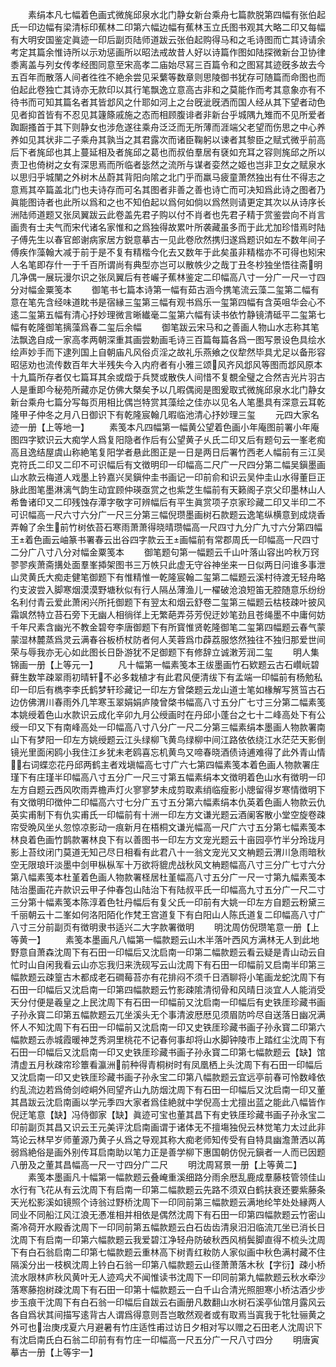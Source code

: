 <!-- { "loadSidebar": true } -->
　　素绢本凡七幅着色画式微旄邱泉水北门静女新台乘舟七篇款脱第四幅有张伯起氏一印边幅有梁清标印蕉林二印第六幅边幅有蕉林玉立氏图书观其大略二印又每幅有大明安国鉴定眞迹一印后副页陆师道跋云张伯起购得马和之毛诗图而亡其诗请余考定其篇余惟诗所以示劝惩画所以昭法戒故昔人好以诗篇作图如陆探微新台卫协律黍离盖与列女传孝经图同意至宋高孝二庙始尽冩三百篇令和之图冩其迹旣多故去今五百年而散落人间者徃徃不絶余尝见采蘩等数章则思陵御书犹存可随篇而命图也而伯起此卷独亡其诗亦无款印以其行笔飘逸立意高古非和之莫能作而考其意象亦有不待书而可知其篇名者其皆邶风之什耶如河上之台旣泚旣洒而国人经从其下望者动色见者抑首皆有不忍见其籧篨戚施之态而相顾腹诽者非新台乎城隅九雉而不见所爱者踟蹰搔首于其下则静女也涉危遂往乘舟泛泛而无所薄而涯端父老望而伤思之中心养养如见其状非二子乘舟其孰当之其君露次而诸臣鞠躬以谏者其黎臣之赋式微乎前高后下者旄邱也其上蔓延相及者旄邱之葛也而叔伯羣居有褎如充耳之容则旄邱之所以责卫也倚树之女有深思焉而所临者毖然之流所与谋者娈然之姬也岂非卫女之赋泉水以思归乎城闉之外树木丛蔚其背阳向隂之北门乎而羸马疲童萧然独出有仕不得志之意焉其卒篇盖北门也夫诗存而可名其图者非善之善也诗亡而可决知爲此诗之图者乃眞能图诗者也此所以爲和之也不知伯起以爲何如倘以爲然则请更定其次以从诗序长洲陆师道题又张凤翼跋云此卷盖先君子购以付不肖者也先君子精于赏鉴尝向不肖言画贵有士夫气而宋代诸名家惟和之爲独得故累叶所袭藏虽多而于此尤加珍惜焉时陆子傅先生以春官郎谢病家居方鋭意摹古一见此卷欣然携归遂爲题识如左不数年间子傅疾作藻翰大减于前于是不复有精楷今化去又数年于此矣虽非精楷亦不可得也矧宋人名笔即存什一于千百所谓尚有典型亦岂可以散帙少之哉丁丑冬杪独坐悟往斋明几净偶一展玩漫尔识之张凤翼后有苍巗子蕉林鉴定二印幅高八寸一分广一尺一寸四分对幅金粟笺本
　　御笔书七篇本诗第一幅有茹古涵今携笔流云藻二玺第二幅有意在笔先含经味道眈书是宿縁三玺第三幅有观书爲乐一玺第四幅有含英咀华会心不逺二玺第五幅有清心抒妙理微言晰纎毫二玺第六幅有读书依竹静镜清砥平二玺第七幅有乾隆御笔摛藻爲春二玺后余幅
　　御笔跋云宋马和之善画人物山水志称其笔法飘逸自成一家高孝两朝深重其画尝勅画毛诗三百篇每篇各爲一图写景设色具绘水绘声妙手而下逮列国上自朝庙凡风俗贞淫之故礼乐燕飨之仪犂然毕具尤足以备形容昭惩劝也流传数百年大半残失今入内府者有小雅三颂风齐风邶风等图而邶风原本十九篇所存者仅七篇耳其余或燬于兵燹或散佚人间惜不复覩全璧之合然吉光片羽古人是重即今秘苑所藏亦足仿佛大槩矣予以几暇偶阅是图爰取式微旄邱泉水北门静女新台乘舟七篇分写每页用相比偶岂特赏其藻绘之佳亦以见名人笔墨具有深意云耳乾隆甲子仲冬之月八日御识下有乾隆宸翰几暇临池清心抒妙理三玺
　　元四大家名迹一册【上等地一】
　　素笺本凡四幅第一幅黄公望着色画小年庵图前署小年庵图四字欵识云大痴学人爲复阳隐者作后有公望黄子乆氏二印又后有题句云一峯老痴高且逸结屋虞山称絶笔复阳学者悬此图正是一日是两日后署竹西老人幅前有三江吴克符氏二印又二印不可识幅后有文徴明印一印幅高二尺广一尺四分第二幅吴鎭墨画山水款云梅道人戏墨上钤嘉兴吴鎭仲圭书画记一印前俞和识云吴仲圭山水得董巨正脉此图笔墨淋漓气韵生动宜顾仲瑛亟赏之也紫芝生幅前有天籁阁子京父印墨林山人希鲁诸印又二印残蚀存潭字敬字可辨幅后有平生眞赏项子京家珍藏二印又半印二不可识幅高一尺六寸六分广一尺三分第三幅倪瓒墨画树石款题云逸笔纵横意到成烧香弄翰了余生前竹树依苔石寒雨萧萧得晓晴瓒幅高一尺四寸九分广九寸六分第四幅王着色画云岫篆书署春云出谷四字款云王画幅前有常郡周氏一印幅高一尺四寸二分广八寸八分对幅金粟笺本
　　御笔题句第一幅题云千山叶落山容出吟秋万窍翏翏疾萧斋搆处面羣峯揷架图书三万帙只此虚无守谷神坐来一日似两日问谁多事泄山灵黄氏大痴走健笔御题下有惟精惟一乾隆宸翰二玺第二幅题云溪村待渡无轻舟略彴支波尝入脚寒烟漠漠野塘秋似有行人隔丛薄渔儿一櫂破沧浪短笛无腔随意乐纷纷名利付青云爱此萧闲兴所托御题下有翌太和烟云舒卷二玺第三幅题云枯枝疎叶披风霜飒然特立苔石旁下无幽人相徜徉上无繁葩弄芬芳倪迂妙笔劲且苍绳墨不中庸何妨千年尺素含幽光不教金碧夸李唐御题下有所寳惟贤乾隆御笔二玺第四幅题云春气蒙蒙湿林麓蒸爲灵云满春谷板桥杖防者何人芙蓉爲巾薜荔服悠然独往不独归那爱世间荣与辱我亦无心如此图长日卧游犹不足御题下有修辞立诚潄芳润二玺
　　明人集锦画一册【上等元一】
　　凡十幅第一幅素笺本王绂墨画竹石欵题云古石巑岏碧藓生数竿疎翠雨初晴轩不必多栽植才有此君风便清绂下有孟端一印幅前有杨勉私印一印后有檇李李氏鹤梦轩珍藏记一印左方曾棨题云龙山道士笔如椽解写筼筜古石边仿佛渭川春雨外几竿寒玉翠娟娟庐陵曾棨书幅高八寸五分广七寸三分第二幅素笺本姚绶着色山水款识云成化辛卯九月公绶画时在丹邱小蓬台之七十二峰高处下有公绶一印又下有南峰高处一印幅高八寸八分广一尺二分第三幅素绢本墨画人物款署南山下有梦阳一印左方姚绶题云江头绿柳飞黄鸟绿柳中间江路依依绕江水茫茫天影倒镜光里面闲鸥小我住江乡犹未老鸥喜忘机黄鸟又啼春晓酒债诗逋难得了此外青山情右词蝶恋花丹邱两鹤主者戏塡幅高七寸广六七第四幅素笺本着色画人物款署庄瑾下有庄瑾半印幅高八寸五分广一尺三寸第五幅素绢本文徴明着色山水有徴明一印左方自题云西风吹雨弄檐声灯火寥寥梦未成剪取素绡临瘦影小牕留得岁寒情徴明下有文徴明印徴仲二印幅高六寸七分广五寸五分第六幅素绢本仇英着色画人物款云仇英实甫制下有仇实甫氏一印幅前有十洲一印左方文谦光题云酒阑客散小堂空旋卷疎帘受晩风坐乆忽惊凉影动一痕新月在梧桐文谦光幅高一尺广六寸五分第七幅素笺本林良着色画竹鹊款署林良下有以善图书一印左方文宠光题云十亩园亭竹半分玲珑月影上苔纹闭门莫道无知己尽日相看有此君八十一翁文宠光又文柟题云渭川急雨暗秋空无限琅玕淡墨中剑甲枞枞军十万欲将貔虎战秋风文柟题幅高八寸三分广七寸六分第八幅素笺本杜堇着色画人物款署柽居杜堇幅高八寸五分广一尺一寸第九幅素笺本陆治墨画花卉款识云甲子仲春包山陆治下有陆叔平氏一印幅高九寸五分广一尺二寸三分第十幅素笺本陈淳着色牡丹幅后有复父氏一印前有大姚一印左方自题云粉黛三千丽朝云十二峯如何洛阳陌化作梵王宫道复下有白阳山人陈氏道复二印幅高八寸广八寸三分前副页有徴明隶书适兴二大字款署徴明
　　明沈周仿倪瓒笔意一册【上等黄一】
　　素笺本墨画凡八幅第一幅款题云山木半落叶西风方满林无人到此地野意自萧森沈周下有石田一印幅后又沈启南一印第二幅款题云看云疑是青山动云自忙时山自闲我看云山亦忘我归来洗砚写云山沈周下有石田一印幅前又启南半印第三幅款题云疎篁古木都成老石磵莓苔亦有花排闷不须千日酒聊将小笔画龙蛇沈周下有石田一印幅后又沈启南一印第四幅款题云竹影疎隂清彻骨和风晴日淡宜人人能消受天分付便是羲皇之上民沈周下有石田一印幅前又沈启南一印幅后有史铁厓珍藏书画子孙永寳二印第五幅款题云兀坐溪头无个事清波厯厯见须眉防吟尽自送落日幽况满怀人不知沈周下有石田一印幅前又沈启南一印又史铁厓珍藏书画子孙永寳二印第六幅款题云赤城霞暖神芝秀洞里桃花不记春何事却将山水脚钟陵市上踏红尘沈周下有石田一印幅后又沈启南一印又史铁厓珍藏书画子孙永寳二印第七幅款题云【缺】馆清虚五月秋疎帘珍簟看瀛洲前种得青桐树时有凤凰栖上头沈周下有石田一印幅后又沈启南一印又史铁厓珍藏书画子孙永宝二印第八幅款题云宜远亭前春可怜数峰依约乱流边若爲倚剑崆峒外囘望齐山九防烟沈周下有石田一印幅后又沈启南一印又董其昌跋云沈启南画以学元季四大家者爲佳絶就中学倪高士尤擅出蓝之能此八幅皆作倪迂笔意【缺】冯侍御家【缺】眞迹可宝也董其昌下有史铁厓珍藏书画子孙永宝二印前副页其昌又识云王元美评沈启南画谓于诸体无不擅塲独倪云林觉笔力太过此非笃论云林早岁师董源乃黄子乆爲之导观其称大痴老师知传受有自特具幽澹萧洒以苒弱爲絶俗是画外别传耳启南助以笔力正是善学柳下惠国朝仿倪元鎭者一人而已因题八册及之董其昌幅高一尺一寸四分广二尺
　　明沈周冩景一册【上等黄二】
　　素笺本墨画凡十幅第一幅款题云叠崦重溪细路分雨余厯乱鹿成羣藤枝管领佳山水行有飞花从有云沈周下有启南一印第二幅款题云先路不须双白鹤扶衰还要紫藤条天光松影溪如镜照个诗翁过野桥沈周下一印同前第三幅款题云满地纶竿处处縁两人同业不同船江风江浪无慿准相并相依是偶然沈周下有石田一印第四幅款题云竹密山斋冷荷开水殿香沈周下一印同前第五幅款题云白石齿齿清泉汨汨临流兀坐已消长日沈周下有启南一印第六幅款题云我爱碧江净轻舟防破秋西风梢鬓脚直得不梳头沈周下有白石翁启南二印第七幅款题云重林高下树青红籹防人家似画中秋色满村藏不住隔溪分出一枝枫沈周上钤白石翁一印第八幅款题云山径萧萧落木秋【字衍】疎小桥流水限林庐秋风黄叶无人迹鸡犬不闻惟读书沈周下一印同前第九幅款题云秋水牵沙落寒藤抱树疎沈周下有石田一印第十幅款题云一白千山合清光照胆寒小桥沽酒少步步玉痕干沈周下有白石翁一印幅后自跋云右画册凡数翻山水树石溪亭仙馆月露风云各自爲状其间描写逺背古人谓爲得意则吾岂敢然观者或有取焉当寘我于牝牡骊黄之外可也治庚戌夏六月避暑有竹庄适性甫过访日夕相对写以赠之石田老人沈周识下有沈启南氏白石翁二印前有有竹庄一印幅高一尺五分广一尺八寸四分
　　明唐寅摹古一册【上等宇一】
